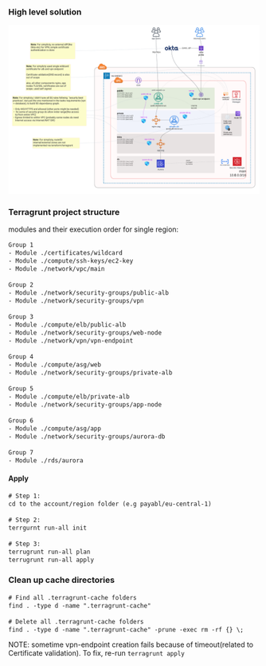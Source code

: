 ### High level solution
[![AWS HLD](AWS_HLD.png)](AWS_HLD.png)

### Terragrunt project structure 
modules and their execution order for single region:
```
Group 1
- Module ./certificates/wildcard
- Module ./compute/ssh-keys/ec2-key
- Module ./network/vpc/main

Group 2
- Module ./network/security-groups/public-alb
- Module ./network/security-groups/vpn

Group 3
- Module ./compute/elb/public-alb
- Module ./network/security-groups/web-node
- Module ./network/vpn/vpn-endpoint

Group 4
- Module ./compute/asg/web
- Module ./network/security-groups/private-alb

Group 5
- Module ./compute/elb/private-alb
- Module ./network/security-groups/app-node

Group 6
- Module ./compute/asg/app
- Module ./network/security-groups/aurora-db

Group 7
- Module ./rds/aurora
```

#### Apply
```
# Step 1: 
cd to the account/region folder (e.g payabl/eu-central-1)

# Step 2: 
terrgurnt run-all init 

# Step 3: 
terrugrunt run-all plan
terrugrunt run-all apply
```

### Clean up cache directories
```
# Find all .terragrunt-cache folders
find . -type d -name ".terragrunt-cache"

# Delete all .terragrunt-cache folders
find . -type d -name ".terragrunt-cache" -prune -exec rm -rf {} \;
```

NOTE: sometime vpn-endpoint creation fails because of timeout(related to Certificate validation). To fix, re-run `terragrunt apply` 